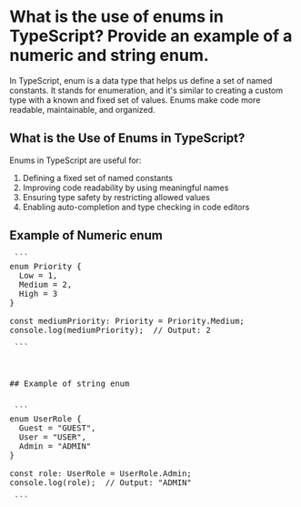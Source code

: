 # What is the use of enums in TypeScript? Provide an example of a numeric and string enum.

In TypeScript, enum is a data type that helps us define a set of named constants. It stands for enumeration, and it's similar to creating a custom type with a known and fixed set of values. Enums make code more readable, maintainable, and organized.


## What is the Use of Enums in TypeScript?

Enums in TypeScript are useful for:

1. Defining a fixed set of named constants
2. Improving code readability by using meaningful names
3. Ensuring type safety by restricting allowed values
4. Enabling auto-completion and type checking in code editors



## Example of Numeric enum
<pre> ```
enum Priority {
  Low = 1,
  Medium = 2,
  High = 3
}

const mediumPriority: Priority = Priority.Medium;
console.log(mediumPriority);  // Output: 2 <pre> ```



## Example of string enum

<pre> ```
enum UserRole {
  Guest = "GUEST",      
  User = "USER",       
  Admin = "ADMIN"        
}

const role: UserRole = UserRole.Admin;
console.log(role);  // Output: "ADMIN" <pre> ```
